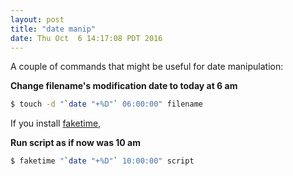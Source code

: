 ```yaml
---
layout: post
title: "date manip"
date: Thu Oct  6 14:17:08 PDT 2016
---
```


A couple of commands that might be useful for date manipulation:

**Change filename's modification date to today at 6 am**

```bash
$ touch -d "`date "+%D"` 06:00:00" filename
```

If you install [faketime](https://github.com/wolfcw/libfaketime),

**Run script as if now was 10 am**

```bash
$ faketime "`date "+%D"` 10:00:00" script
```
